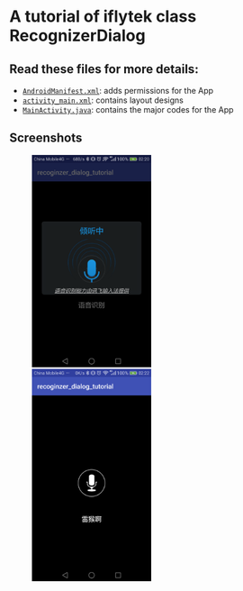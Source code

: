 # A tutorial of iflytek class RecognizerDialog
## Read these files for more details:
- [`AndroidManifest.xml`](./recoginzer_dialog_tutorial/app/src/main/AndroidManifest.xml): adds permissions for the App
- [`activity_main.xml`](./recoginzer_dialog_tutorial/app/src/main/res/layout/activity_main.xml): contains layout designs
- [`MainActivity.java`](./recoginzer_dialog_tutorial/app/src/main/java/cxy/recoginzer_dialog_tutorial/MainActivity.java): contains the major codes for the App

## Screenshots
<figure class="half">
    <img src="./screenshots/recognize.png" width="50%">
    <img src="./screenshots/result.png" width="50%">
</figure>
